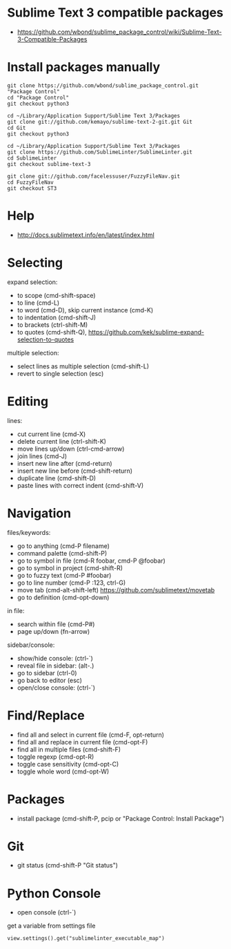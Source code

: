 # Sublime Text 3 compatible packages

* https://github.com/wbond/sublime_package_control/wiki/Sublime-Text-3-Compatible-Packages


# Install packages manually

    git clone https://github.com/wbond/sublime_package_control.git "Package Control"
    cd "Package Control"
    git checkout python3

    cd ~/Library/Application Support/Sublime Text 3/Packages
    git clone git://github.com/kemayo/sublime-text-2-git.git Git
    cd Git
    git checkout python3

    cd ~/Library/Application Support/Sublime Text 3/Packages
    git clone https://github.com/SublimeLinter/SublimeLinter.git
    cd SublimeLinter
    git checkout sublime-text-3

    git clone git://github.com/facelessuser/FuzzyFileNav.git
    cd FuzzyFileNav
    git checkout ST3

# Help

* http://docs.sublimetext.info/en/latest/index.html


# Selecting

expand selection:

* to scope (cmd-shift-space)
* to line (cmd-L)
* to word (cmd-D), skip current instance (cmd-K)
* to indentation (cmd-shift-J)
* to brackets (ctrl-shift-M)
* to quotes (cmd-shift-Q), https://github.com/kek/sublime-expand-selection-to-quotes

multiple selection:

* select lines as multiple selection (cmd-shift-L)
* revert to single selection (esc)


# Editing

lines:

* cut current line (cmd-X)
* delete current line (ctrl-shift-K)
* move lines up/down (ctrl-cmd-arrow)
* join lines (cmd-J)
* insert new line after (cmd-return)
* insert new line before (cmd-shift-return)
* duplicate line (cmd-shift-D)
* paste lines with correct indent (cmd-shift-V)


# Navigation

files/keywords:

* go to anything (cmd-P filename)
* command palette (cmd-shift-P)
* go to symbol in file (cmd-R foobar, cmd-P @foobar)
* go to symbol in project (cmd-shift-R)
* go to fuzzy text (cmd-P #foobar)
* go to line number (cmd-P :123, ctrl-G)
* move tab (cmd-alt-shift-left) https://github.com/sublimetext/movetab
* go to definition (cmd-opt-down)

in file:

* search within file (cmd-P#)
* page up/down (fn-arrow)

sidebar/console:

* show/hide console: (ctrl-`)
* reveal file in sidebar: (alt-.)
* go to sidebar (ctrl-0)
* go back to editor (esc)
* open/close console: (ctrl-`)


# Find/Replace

* find all and select in current file (cmd-F, opt-return)
* find all and replace in current file (cmd-opt-F)
* find all in multiple files (cmd-shift-F)
* toggle regexp (cmd-opt-R)
* toggle case sensitivity (cmd-opt-C)
* toggle whole word (cmd-opt-W)


# Packages

* install package (cmd-shift-P, pcip or "Package Control: Install Package")


# Git

* git status (cmd-shift-P "Git status")


# Python Console

* open console (ctrl-`)

get a variable from settings file

    view.settings().get("sublimelinter_executable_map")

